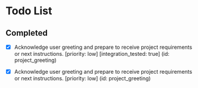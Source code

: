 # Todo List

## Completed

- [x] Acknowledge user greeting and prepare to receive project requirements or next instructions. [priority: low] [integration_tested: true] (id: project_greeting)
- [x] Acknowledge user greeting and prepare to receive project requirements or next instructions. [priority: low] (id: project_greeting)

